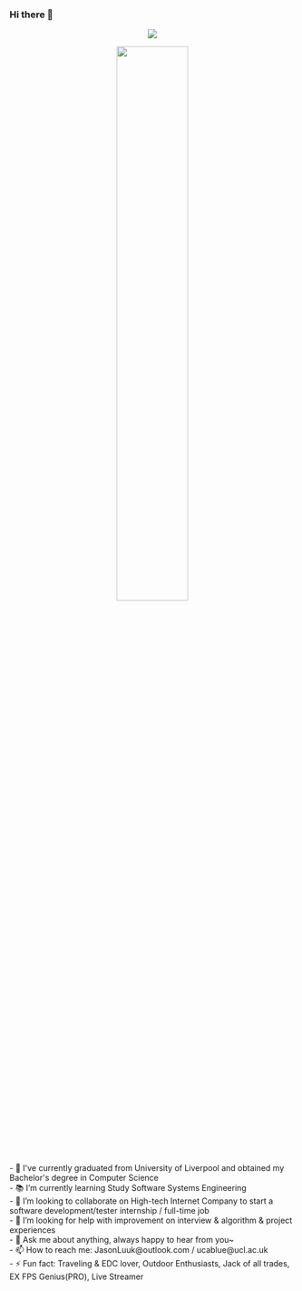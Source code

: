 ### Hi there 👋
</p>
<p align="center">
    <img src="https://readme-typing-svg.herokuapp.com/?lines=Hi~~~~~~~~~~~~;Welcome+to+my+profile!;Have+a+great+day!&font=Fira%20Code&color=%36BCF7FF&center=true&width=280&height=30">
</p>
<p align="center">
    <a href="https://github.com/JasonLuuk"><img width="50%" src="https://github-readme-stats.vercel.app/api/top-langs/?username=JasonLuuk&theme=dark&hide=html,css,cmake&layout=compact&langs_count=5&bg_color=101010&hide_title=true"></a>
</p>
- 🔭 I've currently graduated from University of Liverpool and obtained my Bachelor's degree in Computer Science<br />
- 📚 I’m currently learning Study Software Systems Engineering<br />
- 👯 I’m looking to collaborate on High-tech Internet Company to start a software development/tester internship / full-time job<br />
- 🤔 I’m looking for help with improvement on interview & algorithm & project experiences<br />
- 💬 Ask me about anything, always happy to hear from you~<br />
- 📫 How to reach me: JasonLuuk@outlook.com / ucablue@ucl.ac.uk <br />
- ⚡ Fun fact: Traveling & EDC lover, Outdoor Enthusiasts, Jack of all trades, EX FPS Genius(PRO), Live Streamer<br />
